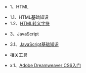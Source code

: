 * 1、HTML
 - 1.1、HTML基础知识
 - 1.2、[HTML转义字符](1.2.md)
* 3、JavaScript
 - 3.1、[JavaScript基础知识](3.1.md)
* 相关工具
 - x.1、[Adobe Dreamweaver CS6入门](x.1.md)
